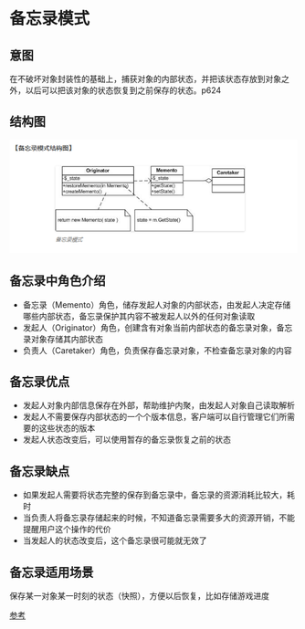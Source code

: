 # 备忘录模式

## 意图

在不破坏对象封装性的基础上，捕获对象的内部状态，并把该状态存放到对象之外，以后可以把该对象的状态恢复到之前保存的状态。p624

## 结构图

![image](https://github.com/yantianpi/designMode/raw/master/memento/structure.png)

## 备忘录中角色介绍

* 备忘录（Memento）角色，储存发起人对象的内部状态，由发起人决定存储哪些内部状态，备忘录保护其内容不被发起人以外的任何对象读取
* 发起人（Originator）角色，创建含有对象当前内部状态的备忘录对象，备忘录对象存储其内部状态
* 负责人（Caretaker）角色，负责保存备忘录对象，不检查备忘录对象的内容

## 备忘录优点

* 发起人对象内部信息保存在外部，帮助维护内聚，由发起人对象自己读取解析
* 发起人不需要保存内部状态的一个个版本信息，客户端可以自行管理它们所需要的这些状态的版本
* 发起人状态改变后，可以使用暂存的备忘录恢复之前的状态

## 备忘录缺点

* 如果发起人需要将状态完整的保存到备忘录中，备忘录的资源消耗比较大，耗时
* 当负责人将备忘录存储起来的时候，不知道备忘录需要多大的资源开销，不能提醒用户这个操作的代价
* 当发起人的状态改变后，这个备忘录很可能就无效了

## 备忘录适用场景

保存某一对象某一时刻的状态（快照），方便以后恢复，比如存储游戏进度

[参考](http://www.phppan.com/2010/10/php-design-pattern-18-memento/)